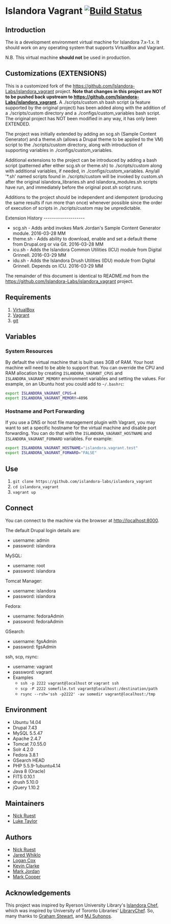 # Islandora Vagrant [![Build Status](https://travis-ci.org/Islandora-Collaboration-Group/islandora_vagrant.svg?branch=master)](https://travis-ci.org/Islandora-Collaboration-Group/islandora_vagrant)

## Introduction

The is a development environment virtual machine for Islandora 7.x-1.x. It should work on any operating system that supports VirtualBox and Vagrant.

N.B. This virtual machine **should not** be used in production.

## Customizations (EXTENSIONS)

This is a customized fork of the https://github.com/Islandora-Labs/islandora_vagrant project.  **Note that changes in this project are NOT to be pushed back upstream to https://github.com/Islandora-Labs/islandora_vagrant.** A ./scripts/custom.sh bash script (a feature supported by the original project) has been added along with the addition of a ./scripts/custom directory and a ./configs/custom_variables bash script.  The original project has NOT been modified in any way, it has only been EXTENDED.
 
The project was initially extended by adding an scg.sh (Sample Content Generator) and a theme.sh (allows a Drupal theme to be applied to the VM) script to the ./scripts/custom directory, along with introduction of supporting variables in ./configs/custom_variables. 

Additional extensions to the project can be introduced by adding a bash script (patterned after either scg.sh or theme.sh) to ./scripts/custom along with additional variables, if needed, in ./configs/custom_variables.  Any/all '*.sh' named scripts found in ./scripts/custom will be invoked by custom.sh after the original islandora_libraries.sh and islandora_modules.sh scripts have run, and immediately before the original post.sh script runs.

Additions to the project should be independent and idempotent (producing the same results if run more than once) whenever possible since the order of execution of scripts in ./scripts/custom may be unpredictable.

Extension History -------------------- 

  * scg.sh - Adds anbd invokes Mark Jordan's Sample Content Generator module. 2016-03-28 MM
  * theme.sh - Adds ability to download, enable and set a default theme from Drupal.org or via Git. 2016-03-28 MM
  * icu.sh - Adds the Islandora Common Utilities (ICU) module from Digital Grinnell. 2016-03-29 MM
  * idu.sh - Adds the Islandora Drush Utilities (IDU) module from Digital Grinnell. Depends on ICU. 2016-03-29 MM

The remainder of this document is identical to README.md from the https://github.com/Islandora-Labs/islandora_vagrant project.

## Requirements

1. [VirtualBox](https://www.virtualbox.org/)
2. [Vagrant](http://www.vagrantup.com)
3. [git](https://git-scm.com/)

## Variables

### System Resources

By default the virtual machine that is built uses 3GB of RAM. Your host machine will need to be able to support that. You can override the CPU and RAM allocation by creating `ISLANDORA_VAGRANT_CPUS` and `ISLANDORA_VAGRANT_MEMORY` environment variables and setting the values. For example, on an Ubuntu host you could add to `~/.bashrc`:

```bash
export ISLANDORA_VAGRANT_CPUS=4
export ISLANDORA_VAGRANT_MEMORY=4096
```

### Hostname and Port Forwarding

If you use a DNS or host file management plugin with Vagrant,  you may want to set a specific hostname for the virtual machine and disable port forwarding. You can do that with the `ISLANDORA_VAGRANT_HOSTNAME` and `ISLANDORA_VAGRANT_FORWARD` variables. For example:

```bash
export ISLANDORA_VAGRANT_HOSTNAME="islandora.vagrant.test"
export ISLANDORA_VAGRANT_FORWARD="FALSE"
```

## Use

1. `git clone https://github.com/islandora-labs/islandora_vagrant`
2. `cd islandora_vagrant`
3. `vagrant up`

## Connect

You can connect to the machine via the browser at [http://localhost:8000](http://localhost:8000).

The default Drupal login details are:
  - username: admin
  - password: islandora

MySQL:
  - username: root
  - password: islandora

Tomcat Manager:
  - username: islandora
  - password: islandora

Fedora:
  - username: fedoraAdmin
  - password: fedoraAdmin

GSearch:
  - username: fgsAdmin
  - password: fgsAdmin

ssh, scp, rsync:
  - username: vagrant
  - password: vagrant
  - Examples
    - `ssh -p 2222 vagrant@localhost` or `vagrant ssh`
    - `scp -P 2222 somefile.txt vagrant@localhost:/destination/path`
    - `rsync --rsh='ssh -p2222' -av somedir vagrant@localhost:/tmp`

## Environment

- Ubuntu 14.04
- Drupal 7.43
- MySQL 5.5.47
- Apache 2.4.7
- Tomcat 7.0.55.0
- Solr 4.2.0
- Fedora 3.8.1
- GSearch HEAD
- PHP 5.5.9-1ubuntu4.14
- Java 8 (Oracle)
- FITS 0.10.1
- drush 5.10.0
- jQuery 1.10.2

## Maintainers

* [Nick Ruest](https://github.com/ruebot)
* [Luke Taylor](https://github.com/lutaylor)

## Authors

* [Nick Ruest](https://github.com/ruebot)
* [Jared Whiklo](https://github.com/whikloj)
* [Logan Cox](https://github.com/lo5an)
* [Kevin Clarke](https://github.com/ksclarke)
* [Mark Jordan](https://github.com/mjordan)
* [Mark Cooper](https://github.com/mark-cooper)

## Acknowledgements

This project was inspired by Ryerson University Library's [Islandora Chef](https://github.com/ryersonlibrary/islandora_chef), which was inspired by University of Toronto Libraries' [LibraryChef](https://github.com/utlib/chef-islandora). So, many thanks to [Graham Stewart](https://github.com/whitepine23), and [MJ Suhonos](http://github.com/mjsuhonos/).
